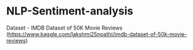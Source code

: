 # NLP-Sentiment-analysis
Dataset - IMDB Dataset of 50K Movie Reviews (https://www.kaggle.com/lakshmi25npathi/imdb-dataset-of-50k-movie-reviews)
